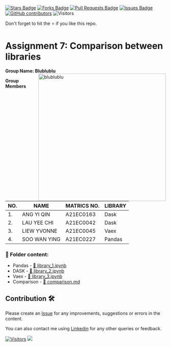 <a href="https://github.com/drshahizan/Python-big-data/stargazers"><img src="https://img.shields.io/github/stars/drshahizan/Python-big-data" alt="Stars Badge"/></a>
<a href="https://github.com/drshahizan/Python-big-data/network/members"><img src="https://img.shields.io/github/forks/drshahizan/Python-big-data" alt="Forks Badge"/></a>
<a href="https://github.com/drshahizan/Python-big-data/pulls"><img src="https://img.shields.io/github/issues-pr/drshahizan/Python-big-data" alt="Pull Requests Badge"/></a>
<a href="https://github.com/drshahizan/Python-big-data/issues"><img src="https://img.shields.io/github/issues/drshahizan/Python-big-data" alt="Issues Badge"/></a>
<a href="https://github.com/drshahizan/Python-big-data/graphs/contributors"><img alt="GitHub contributors" src="https://img.shields.io/github/contributors/drshahizan/Python-big-data?color=2b9348"></a>
![Visitors](https://api.visitorbadge.io/api/visitors?path=https%3A%2F%2Fgithub.com%2Fdrshahizan%2FPython-big-data&labelColor=%23d9e3f0&countColor=%23697689&style=flat)

Don't forget to hit the :star: if you like this repo.

# Assignment 7: Comparison between libraries

**Group Name: Blublublu**
<img align="right" alt="blublublu" width="400" src="">


**Group Members**

|NO.|NAME|MATRICS NO.|LIBRARY|
|---|---|---|---|
|1.|ANG YI QIN|A21EC0163| Dask|
|2.|LAU YEE CHI|A21EC0042|Dask|
|3.|LIEW YVONNE|A21EC0045|Vaex|
|4.|SOO WAN YING|A21EC0227|Pandas|


### 📂 Folder content:
* Pandas - [📖 library_1.ipynb](https://github.com/drshahizan/Python-big-data/blob/main/assignment/ass7/hpdp/Blublublu/library_1.ipynb)
* DASK - [📖 library_2.ipynb](https://github.com/drshahizan/Python-big-data/blob/main/assignment/ass7/hpdp/Blublublu/library_2.ipynb)
* Vaex - [📖 library_3.ipynb](https://github.com/drshahizan/Python-big-data/blob/main/assignment/ass7/hpdp/Blublublu/library_3.ipynb)
* Comparison - [📖 comparison.md](https://github.com/drshahizan/Python-big-data/blob/main/assignment/ass7/hpdp/Blublublu/comparison.md)

## Contribution 🛠️
Please create an [Issue](https://github.com/drshahizan/Python_EDA/issues) for any improvements, suggestions or errors in the content.

You can also contact me using [Linkedin](https://www.linkedin.com/in/drshahizan/) for any other queries or feedback.

[![Visitors](https://api.visitorbadge.io/api/visitors?path=https%3A%2F%2Fgithub.com%2Fdrshahizan&labelColor=%23697689&countColor=%23555555&style=plastic)](https://visitorbadge.io/status?path=https%3A%2F%2Fgithub.com%2Fdrshahizan)
![](https://hit.yhype.me/github/profile?user_id=81284918)

